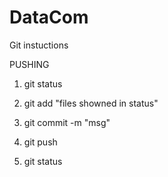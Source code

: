# DataCom

Git instuctions

PUSHING

1. git status

2. git add "files showned in status"

3. git commit -m "msg"

4. git push

5. git status
